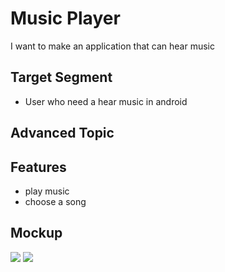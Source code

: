 # Music Player
I want to make an application that can hear music

## Target Segment
- User who need a hear music in android

## Advanced Topic


## Features
- play music
- choose a song

## Mockup

![](https://github.com/mekas/mb1313600022/blob/master/1313618022/Home.png)
![](https://github.com/mekas/mb1313600022/blob/master/1313618022/Music%20Player.png)
